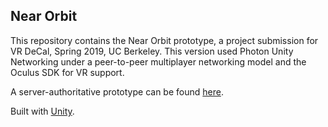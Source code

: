 ## Near Orbit
This repository contains the Near Orbit prototype, a project submission for VR DeCal, Spring 2019, UC Berkeley. This version used Photon Unity Networking under a peer-to-peer multiplayer networking model and the Oculus SDK for VR support. 

A server-authoritative prototype can be found [here](https://github.com/kdliu00/neabit-bolt).

Built with [Unity](https://unity.com/).
